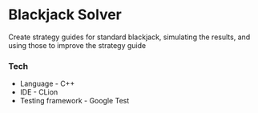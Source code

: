 # Blackjack Solver

Create strategy guides for standard blackjack, simulating the results, and using those to improve the strategy guide

### Tech
* Language - C++
* IDE - CLion
* Testing framework - Google Test

